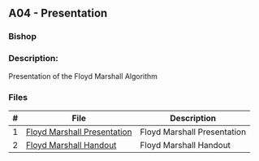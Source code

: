 ## A04 - Presentation
### Bishop
### Description:

Presentation of the Floyd Marshall Algorithm 

### Files

|   #   | File     | Description                      |
| :---: | -------- | -------------------------------- |
|   1   |[Floyd Marshall Presentation](https://github.com/BishopSwearingen/3013-Algorithms-Swearingen/blob/main/Assignments/A04/Floyd%20Warshall%20Presentation%20Adv%20Struc.pptx) | Floyd Marshall Presentation  |
|   2   | [Floyd Marshall Handout](https://github.com/BishopSwearingen/3013-Algorithms-Swearingen/blob/main/Assignments/A04/Floyd%20Warshall%20Presentation%20Adv%20Struc.pptx)   |         Floyd Marshall Handout            |



